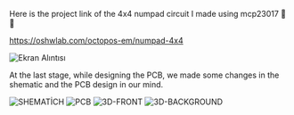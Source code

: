 Here is the project link of the 4x4 numpad circuit I made using mcp23017 🚀🚀

https://oshwlab.com/octopos-em/numpad-4x4


![Ekran Alıntısı](https://github.com/ahmetarabaci42/op-pcb/assets/158732628/36feb02e-db93-4e29-8426-c92dd43d8008)

At the last stage, while designing the PCB, we made some changes in the shematic and the PCB design in our mind.


![SHEMATİCH](https://github.com/octoposprime/op-pcb/assets/158732628/f79a25af-1776-4e7c-88e1-341f6da18e1f)
![PCB](https://github.com/octoposprime/op-pcb/assets/158732628/6cffbaf8-665a-4406-8714-f61f01c20599)
![3D-FRONT](https://github.com/octoposprime/op-pcb/assets/158732628/1ff20845-ec37-4c34-8f3e-873bcfbdc3d1)
![3D-BACKGROUND](https://github.com/octoposprime/op-pcb/assets/158732628/7f03431e-b008-4b84-b30d-175b7dea51c9)
